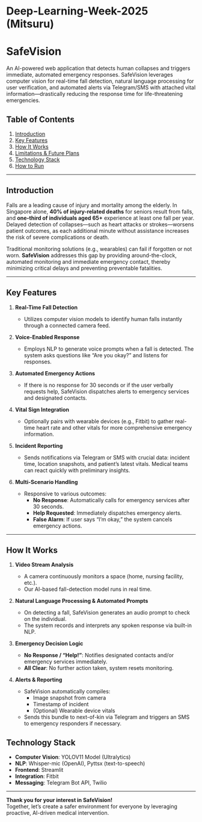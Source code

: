 # Deep-Learning-Week-2025 (Mitsuru)

# SafeVision

An AI-powered web application that detects human collapses and triggers immediate, automated emergency responses. SafeVision leverages computer vision for real-time fall detection, natural language processing for user verification, and automated alerts via Telegram/SMS with attached vital information—drastically reducing the response time for life-threatening emergencies.

## Table of Contents
1. [Introduction](#introduction)  
2. [Key Features](#key-features)  
3. [How It Works](#how-it-works)   
4. [Limitations & Future Plans](#limitations--future-plans)  
5. [Technology Stack](#technology-stack)  
6. [How to Run](#how-to-run)   

---

## Introduction
Falls are a leading cause of injury and mortality among the elderly. In Singapore alone, **40% of injury-related deaths** for seniors result from falls, and **one-third of individuals aged 65+** experience at least one fall per year. Delayed detection of collapses—such as heart attacks or strokes—worsens patient outcomes, as each additional minute without assistance increases the risk of severe complications or death.

Traditional monitoring solutions (e.g., wearables) can fail if forgotten or not worn. **SafeVision** addresses this gap by providing around-the-clock, automated monitoring and immediate emergency contact, thereby minimizing critical delays and preventing preventable fatalities.

---

## Key Features
1. **Real-Time Fall Detection**  
   - Utilizes computer vision models to identify human falls instantly through a connected camera feed.

2. **Voice-Enabled Response**  
   - Employs NLP to generate voice prompts when a fall is detected. The system asks questions like “Are you okay?” and listens for responses.

3. **Automated Emergency Actions**  
   - If there is no response for 30 seconds or if the user verbally requests help, SafeVision dispatches alerts to emergency services and designated contacts.

4. **Vital Sign Integration**  
   - Optionally pairs with wearable devices (e.g., Fitbit) to gather real-time heart rate and other vitals for more comprehensive emergency information.

5. **Incident Reporting**  
   - Sends notifications via Telegram or SMS with crucial data: incident time, location snapshots, and patient’s latest vitals. Medical teams can react quickly with preliminary insights.

6. **Multi-Scenario Handling**  
   - Responsive to various outcomes:
     - **No Response**: Automatically calls for emergency services after 30 seconds.
     - **Help Requested**: Immediately dispatches emergency alerts.
     - **False Alarm**: If user says “I’m okay,” the system cancels emergency actions.

---

## How It Works
1. **Video Stream Analysis**  
   - A camera continuously monitors a space (home, nursing facility, etc.).
   - Our AI-based fall-detection model runs in real time.

2. **Natural Language Processing & Automated Prompts**  
   - On detecting a fall, SafeVision generates an audio prompt to check on the individual.
   - The system records and interprets any spoken response via built-in NLP.

3. **Emergency Decision Logic**  
   - **No Response / “Help!”**: Notifies designated contacts and/or emergency services immediately.
   - **All Clear**: No further action taken, system resets monitoring.

4. **Alerts & Reporting**  
   - SafeVision automatically compiles:
     - Image snapshot from camera
     - Timestamp of incident
     - (Optional) Wearable device vitals
   - Sends this bundle to next-of-kin via Telegram and triggers an SMS to emergency responders if necessary.


## Technology Stack
- **Computer Vision**: YOLOV11 Model (Ultralytics)
- **NLP**: Whisper-mic (OpenAI), Pyttsx (text-to-speech)
- **Frontend**: Streamlit
- **Integration**: Fitbit
- **Messaging**: Telegram Bot API, Twilio

---

**Thank you for your interest in SafeVision!**  
Together, let’s create a safer environment for everyone by leveraging proactive, AI-driven medical intervention.
